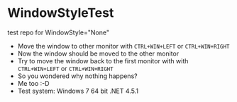 WindowStyleTest
===============

test repo for WindowStyle="None"


- Move the window to other monitor with ```CTRL+WIN+LEFT``` or ```CTRL+WIN+RIGHT```
- Now the window should be moved to the other monitor
- Try to move the window back to the first monitor with with ```CTRL+WIN+LEFT``` or ```CTRL+WIN+RIGHT```
- So you wondered why nothing happens?
- Me too :-D
- Test system: Windows 7 64 bit .NET 4.5.1
